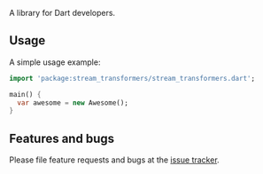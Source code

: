 A library for Dart developers.

## Usage

A simple usage example:

```dart
import 'package:stream_transformers/stream_transformers.dart';

main() {
  var awesome = new Awesome();
}
```

## Features and bugs

Please file feature requests and bugs at the [issue tracker][tracker].

[tracker]: http://example.com/issues/replaceme
